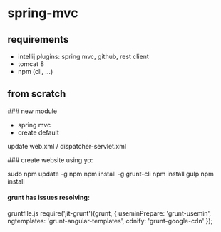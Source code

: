 # spring-mvc

## requirements
- intellij plugins: spring mvc, github, rest client
- tomcat 8
- npm (cli, ...)

## from scratch

### new module
- spring mvc
- create default

update web.xml / dispatcher-servlet.xml


### create website using yo:

sudo
    npm update -g npm
    npm install -g grunt-cli
	npm install gulp
	npm install

#### grunt has issues resolving:

gruntfile.js
require('jit-grunt')(grunt, {
    useminPrepare: 'grunt-usemin',
    ngtemplates: 'grunt-angular-templates',
    cdnify: 'grunt-google-cdn'
  });


